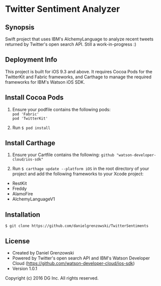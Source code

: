 # Twitter Sentiment Analyzer

## Synopsis
Swift project that uses IBM's AlchemyLanguage to analyze recent tweets returned by Twitter's open search API. Still a work-in-progress :)

## Deployment Info
This project is built for iOS 9.3 and above. It requires Cocoa Pods for the TwitterKit and Fabric frameworks, and Carthage to manage the required frameworks for IBM's Watson iOS SDK.

## Install Cocoa Pods
1. Ensure your podfile contains the following pods:    
`pod 'Fabric'`  
`pod 'TwitterKit'`  

2. Run `$ pod install`

## Install Carthage

1. Ensure your Cartfile contains the following: `github "watson-developer-cloud/ios-sdk"`  

2. Run `$ carthage update --platform iOS` in the root directory of your project and add the following frameworks to your Xcode project:  
 * RestKit  
 * Freddy  
 * AlamoFire  
 * AlchemyLanguageV1  

## Installation
`$ git clone https://github.com/danielgrenzowski/TwitterSentiments`

## License
* Created by Daniel Grenzowski  
* Powered by Twitter's open search API and IBM's Watson Developer Cloud (https://github.com/watson-developer-cloud/ios-sdk)  
* Version 1.0.1  
  
Copyright (c) 2016 DG Inc. All rights reserved.  